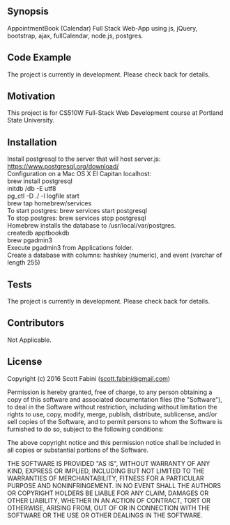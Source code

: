 ## Synopsis

AppointmentBook (Calendar) Full Stack Web-App using js, jQuery, bootstrap, ajax, fullCalendar, node.js, postgres.

## Code Example

The project is currently in development.  Please check back for details.

## Motivation

This project is for CS510W Full-Stack Web Development course at Portland State University.

## Installation

Install postgresql to the server that will host server.js:
https://www.postgresql.org/download/ <br>
Configuration on a Mac OS X El Capitan localhost: <br>
brew install postgresql <br>
initdb <apptbook directory>/db -E utf8 <br>
pg_ctl -D ./ -l logfile start <br>
brew tap homebrew/services <br>
To start postgres: brew services start postgresql <br>
To stop postgres: brew services stop postgresql <br>
Homebrew installs the database to /usr/local/var/postgres. <br>
createdb apptbookdb <br>
brew pgadmin3 <br>
Execute pgadmin3 from Applications folder. <br>
Create a database with columns: hashkey (numeric), and event (varchar of length 255) <br>

## Tests

The project is currently in development.  Please check back for details.

## Contributors

Not Applicable.

## License

Copyright (c) 2016 Scott Fabini (scott.fabini@gmail.com)


Permission is hereby granted, free of charge, to any person obtaining a copy of this software and associated documentation files (the "Software"), to deal in the Software without restriction, including without limitation the rights to use, copy, modify, merge, publish, distribute, sublicense, and/or sell copies of the Software, and to permit persons to whom the Software is furnished to do so, subject to the following conditions:

The above copyright notice and this permission notice shall be included in all copies or substantial portions of the Software.

THE SOFTWARE IS PROVIDED "AS IS", WITHOUT WARRANTY OF ANY KIND, EXPRESS OR IMPLIED, INCLUDING BUT NOT LIMITED TO THE WARRANTIES OF MERCHANTABILITY, FITNESS FOR A PARTICULAR PURPOSE AND NONINFRINGEMENT. IN NO EVENT SHALL THE AUTHORS OR COPYRIGHT HOLDERS BE LIABLE FOR ANY CLAIM, DAMAGES OR OTHER LIABILITY, WHETHER IN AN ACTION OF CONTRACT, TORT OR OTHERWISE, ARISING FROM, OUT OF OR IN CONNECTION WITH THE SOFTWARE OR THE USE OR OTHER DEALINGS IN THE SOFTWARE.